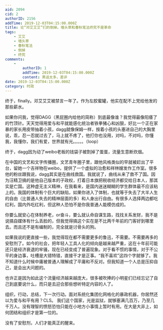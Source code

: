 ```yaml
---
aid: 2094
cid: 2
authorID: 2156
addTime: 2019-12-03T04:15:00.000Z
title: 论“邓艾艾艾”们的倒掉。墙头草和春秋笔法终究不是革命
tags:
    - 艾艾
    - 墙头草
    - 春秋笔法
    - 倒掉
    - 终究
comments:
    -
        authorID: 1
        addTime: 2019-12-03T04:15:00.000Z
        content: 黑话太多，差评
date: 2019-12-03T04:15:00.000Z
category: 时政
---
```


终于，finally。邓艾艾艾被禁言一年了。作为左胶蜜罐，他实在配不上党给他发的那些薪水。

如果你问我，觉得DAGG（黑屁圈内给他的简称）到底最像谁？我觉得最像阳痿了的竹顶针。天天觉得用爱与和平就能感化统治者铁拳猪心和凶狠，好比一个正在家暴的家长用皮带抽着小孩，dagg就像保姆一样，按着小孩的头塞进自己的大胸里说，乖，忍一忍就过去了，马上就不疼了，他打你也没用，对吗，不对吗，你懂我，我懂你，我们有爱，世界就有光。。。。。（loop）

终于，dagg因为动了weibo老板的钱袋子被割掉了蛋蛋，流量生意断炊烟。

在中国的文艺和文字传播圈，文艺青年圈子里，跟他风格类似的早就被赶出了平台，留她一个吉祥物在weibo，提供了一个虚拟的治愈和祥林嫂发作工作室。很多他的粉丝跟我说，dagg其实是在曲线救国。我就说了，曲线从来了救不了国。因为汪精卫搞的是他自己版本的子政权，打着日本旗把税收经济都交给日本人，那其实是亡国。这种虚无主义精神，在我看来，是国内迷迷糊糊的学生群体最不应该粘上的。我国的体制有个巨大的缺陷，如果你进入了体制，也就等于失去了大半人生的自由（比普通人失去的精神层面的多）和人身出行自由。有很多人选择两边都吃红利，国内外吃红利，但这种人恐怕不是你我普通人能模仿成的。

你要么就安心在体制养老，or奋斗，要么就认命自谋生路，找找关系发财，我不是说搞自媒体有什么丢脸的，但我觉得搞这个实在是不比两千年前的门客好到哪里去。而且还不是有编制的，完全就是讨骨头的狗。

如果我说的更直接一些，我觉得现在都不需要更多的鲁迅，不需要。不需要再多的安慰剂了。如今的社会，把年轻人工具人化的倾向是越来越严重，这在十年前可能还只是经济衰退的牢骚，现在已经变成了普遍现象。对于看不惯的事情，对于不公平的身边事，吐槽是大错特错，直接干才是正事。“我不喜欢”这四个字就够了。我不知道什么时候中庸被普通人理解成了平庸和不反对。但我知道一个人总是压抑自己，是会出大问题的。

也许正是因为如此这个流量经济越来越庞大，很多被吹捧的小明星们已经忘记了自己到底要说什么，而只是去迎合那些想听特定内容的人了。

组织，行动，总结，下一次行动。面对系统化集团化网格化的暴政机器，你居然还以为爱与和平有用？CLS。 我们这个国家，光是监狱，就够塞满几百万，乃至几千万人。没有理智的愤怒恐怕只能在小地方小事情上暂时有用。在大是大非上，如何团结和组织才是第一位的。

没有了安慰剂，人们才能真正的醒来。
